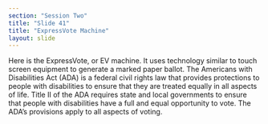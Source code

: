 ```yaml
---
section: "Session Two"
title: "Slide 41"
title: "ExpressVote Machine"
layout: slide
---
```


Here is the ExpressVote, or EV machine.  It uses technology similar to touch screen equipment to generate a marked paper ballot.
The Americans with Disabilities Act (ADA) is a federal civil rights law that provides protections to people with disabilities to ensure that they are treated equally in all aspects of life. Title II of the ADA requires state and local governments to ensure that people with disabilities have a full and equal opportunity to vote. The ADA’s provisions apply to all aspects of voting.



